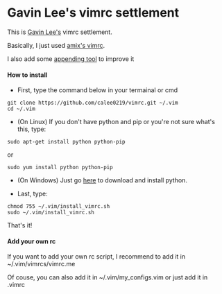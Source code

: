# Gavin Lee's vimrc settlement

This is [Gavin Lee's](https://github.com/calee0219) vimrc settlement.

Basically, I just used [amix's vimrc](https://github.com/amix/vimrc).

I also add some [appending tool](append) to improve it

#### How to install
* First, type the command below in your termainal or cmd
```shell
git clone https://github.com/calee0219/vimrc.git ~/.vim
cd ~/.vim
```

* (On Linux) If you don't have python and pip or you're not sure what's this, type:
```shell
sudo apt-get install python python-pip
```
or
```shell
sudo yum install python python-pip
```

* (On Windows) Just go [here](https://www.python.org/) to download and install python.

* Last, type:
```shell
chmod 755 ~/.vim/install_vimrc.sh
sudo ~/.vim/install_vimrc.sh
```
That's it!

#### Add your own rc

If you want to add your own rc script, I recommend to add it in ~/.vim/vimrcs/vimrc.me

Of couse, you can also add it in ~/.vim/my_configs.vim or just add it in .vimrc

